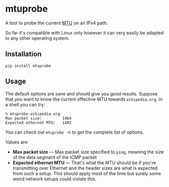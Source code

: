 mtuprobe
========

A tool to probe the current
[MTU](https://en.wikipedia.org/wiki/Maximum_transmission_unit) on an IPv4 path.

So far it's compatible with Linux only however it can very easily be adapted
to any other operating system.

## Installation

```
pip install mtuprobe
```

## Usage

The default options are sane and should give you good results. Suppose that
you want to know the current effective MTU towards `wikipedia.org`, in a shell
you can try:

```
% mtuprobe wikipedia.org
Max packet size:         1464
Expected ethernet MTU:   1492
```

You can check out `mtuprobe -h` to get the complete list of options.

Values are:

- **Max packet size** &mdash; Max packet size specified to `ping`, meaning the
  size of the data segment of the ICMP packet
- **Expected ethernet MTU** &mdash; That's what the MTU should be if you're
  transmitting over Ethernet and the header sizes are what is expected from
  such a setup. This should apply most of the time but surely some weird
  network setups could violate this.
